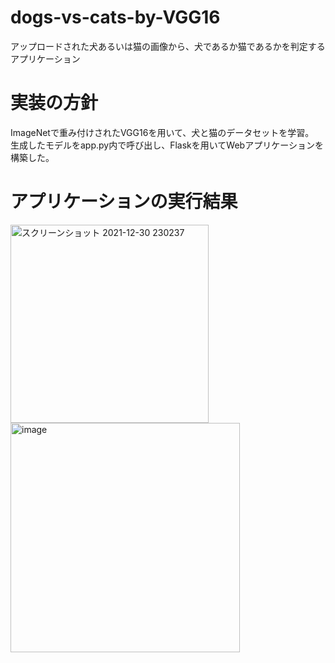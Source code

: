# dogs-vs-cats-by-VGG16
アップロードされた犬あるいは猫の画像から、犬であるか猫であるかを判定するアプリケーション

# 実装の方針
ImageNetで重み付けされたVGG16を用いて、犬と猫のデータセットを学習。  
生成したモデルをapp.py内で呼び出し、Flaskを用いてWebアプリケーションを構築した。

# アプリケーションの実行結果
<img width="317" alt="スクリーンショット 2021-12-30 230237" src="https://user-images.githubusercontent.com/62968285/147758775-663e6593-a4d4-4c65-9e58-ab8271aabff3.png">  
  
<img width="367" alt="image" src="https://user-images.githubusercontent.com/62968285/147760396-30653e49-2d14-45ef-ac23-325d05ab17ab.png">

